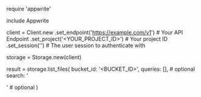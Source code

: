 require 'appwrite'

include Appwrite

client = Client.new
    .set_endpoint('https://example.com/v1') # Your API Endpoint
    .set_project('<YOUR_PROJECT_ID>') # Your project ID
    .set_session('') # The user session to authenticate with

storage = Storage.new(client)

result = storage.list_files(
    bucket_id: '<BUCKET_ID>',
    queries: [], # optional
    search: '<SEARCH>' # optional
)
